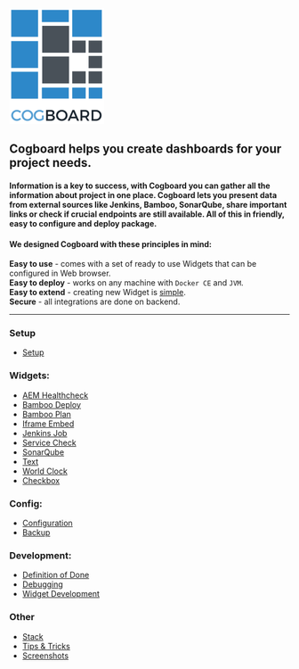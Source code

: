 ![logo](./images/logo.png)

## **Cogboard** helps you create dashboards for your project needs.

#### Information is a key to success, with Cogboard you can gather all the information about project in one place. Cogboard lets you present data from external sources like Jenkins, Bamboo, SonarQube, share important links or check if crucial endpoints are still available. All of this in friendly, easy to configure and deploy package.

#### We designed Cogboard with these principles in mind:

**Easy to use** - comes with a set of ready to use Widgets that can be configured in Web browser.  
**Easy to deploy** - works on any machine with `Docker CE` and `JVM`.  
**Easy to extend** - creating new Widget is [simple](./widget-development).  
**Secure** - all integrations are done on backend.

---

### Setup

- [Setup](./setup)

### Widgets:

- [AEM Healthcheck](./widget-aem-healtcheck)
- [Bamboo Deploy](./widget-bamboo-deploy)
- [Bamboo Plan](./widget-bamboo-plan)
- [Iframe Embed](./widget-iframe-embed)
- [Jenkins Job](./widget-jenkins-job)
- [Service Check](./widget-service-check)
- [SonarQube](./widget-sonarqube)
- [Text](./widget-text)
- [World Clock](./widget-world-clock)
- [Checkbox](./widget-checkbox)

### Config:

- [Configuration](./config)
- [Backup](./config-backup)

### Development:

- [Definition of Done](./dod)
- [Debugging](./debugging)
- [Widget Development](./widget-development)

### Other

- [Stack](./stack)
- [Tips & Tricks](./tips)
- [Screenshots](./screens)
